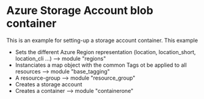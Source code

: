 # Azure Storage Account blob container

This is an example for setting-up a storage account container.
This example

- Sets the different Azure Region representation (location, location_short, location_cli ...) --> module "regions"
- Instanciates a map object with the common Tags ot be applied to all resources --> module "base_tagging"
- A resource-group --> module "resource_group"
- Creates a storage account 
- Creates a container --> module "containerone"

<!-- BEGIN_AUTOMATED_TF_DOCS_BLOCK -->

<!-- END_AUTOMATED_TF_DOCS_BLOCK -->
